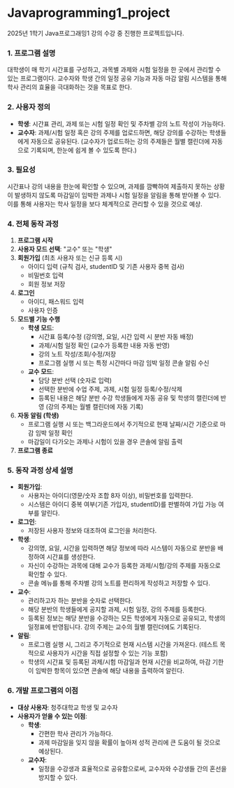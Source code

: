 # Javaprogramming1_project

2025년 1학기 Java프로그래밍1 강의 수강 중 진행한 프로젝트입니다.

### 1. 프로그램 설명

대학생이 매 학기 시간표를 구성하고, 과목별 과제와 시험 일정을 한 곳에서 관리할 수 있는 프로그램이다. 교수자와 학생 간의 일정 공유 기능과 자동 마감 알림 시스템을 통해 학사 관리의 효율을 극대화하는 것을 목표로 한다.

### 2. 사용자 정의

* **학생**: 시간표 관리, 과제 또는 시험 일정 확인 및 주차별 강의 노트 작성이 가능하다.
* **교수자**: 과제/시험 일정 혹은 강의 주제를 업로드하면, 해당 강의를 수강하는 학생들에게 자동으로 공유된다. (교수자가 업로드하는 강의 주제들은 월별 캘린더에 자동으로 기록되며, 한눈에 쉽게 볼 수 있도록 한다.)

### 3. 필요성

시간표나 강의 내용을 한눈에 확인할 수 있으며, 과제를 깜빡하여 제출하지 못하는 상황이 발생하지 않도록 마감일이 임박한 과제나 시험 일정을 알림을 통해 받아볼 수 있다. 이를 통해 사용자는 학사 일정을 보다 체계적으로 관리할 수 있을 것으로 예상.

### 4. 전체 동작 과정

1.  **프로그램 시작**
2.  **사용자 모드 선택**: "교수" 또는 "학생"
3.  **회원가입** (최초 사용자 또는 신규 등록 시)
    * 아이디 입력 (규칙 검사, studentID 및 기존 사용자 중복 검사)
    * 비밀번호 입력
    * 회원 정보 저장
4.  **로그인**
    * 아이디, 패스워드 입력
    * 사용자 인증
5.  **모드별 기능 수행**
    * **학생 모드**:
        * 시간표 등록/수정 (강의명, 요일, 시간 입력 시 분반 자동 배정)
        * 과제/시험 일정 확인 (교수가 등록한 내용 자동 반영)
        * 강의 노트 작성/조회/수정/저장
        * 프로그램 실행 시 또는 특정 시간마다 마감 임박 일정 콘솔 알림 수신
    * **교수 모드**:
        * 담당 분반 선택 (숫자로 입력)
        * 선택한 분반에 수업 주제, 과제, 시험 일정 등록/수정/삭제
        * 등록된 내용은 해당 분반 수강 학생들에게 자동 공유 및 학생의 캘린더에 반영 (강의 주제는 월별 캘린더에 자동 기록)
6.  **자동 알림 (학생)**
    * 프로그램 실행 시 또는 백그라운드에서 주기적으로 현재 날짜/시간 기준으로 마감 임박 일정 확인
    * 마감일이 다가오는 과제나 시험이 있을 경우 콘솔에 알림 출력
7.  **프로그램 종료**

### 5. 동작 과정 상세 설명

* **회원가입**:
    * 사용자는 아이디(영문/숫자 조합 8자 이상), 비밀번호를 입력한다.
    * 시스템은 아이디 중복 여부(기존 가입자, studentID)를 판별하여 가입 가능 여부를 알린다.
* **로그인**:
    * 저장된 사용자 정보와 대조하여 로그인을 처리한다.
* **학생**:
    * 강의명, 요일, 시간을 입력하면 해당 정보에 따라 시스템이 자동으로 분반을 배정하여 시간표를 생성한다.
    * 자신이 수강하는 과목에 대해 교수가 등록한 과제/시험/강의 주제를 자동으로 확인할 수 있다.
    * 콘솔 메뉴를 통해 주차별 강의 노트를 편리하게 작성하고 저장할 수 있다.
* **교수**:
    * 관리하고자 하는 분반을 숫자로 선택한다.
    * 해당 분반의 학생들에게 공지할 과제, 시험 일정, 강의 주제를 등록한다.
    * 등록된 정보는 해당 분반을 수강하는 모든 학생에게 자동으로 공유되고, 학생의 일정표에 반영됩니다. 강의 주제는 교수의 월별 캘린더에도 기록된다.
* **알림**:
    * 프로그램 실행 시, 그리고 주기적으로 현재 시스템 시간을 가져온다. (테스트 목적으로 사용자가 시간을 직접 설정할 수 있는 기능 포함)
    * 학생의 시간표 및 등록된 과제/시험 마감일과 현재 시간을 비교하여, 마감 기한이 임박한 항목이 있으면 콘솔에 해당 내용을 출력하여 알린다.

### 6. 개발 프로그램의 이점

* **대상 사용자**: 청주대학교 학생 및 교수자
* **사용자가 얻을 수 있는 이점**:
    * **학생**:
        * 간편한 학사 관리가 가능하다.
        * 과제 마감일을 잊지 않을 확률이 높아져 성적 관리에 큰 도움이 될 것으로 예상된다.
    * **교수자**:
        * 일정을 수강생과 효율적으로 공유함으로써, 교수자와 수강생들 간의 혼선을 방지할 수 있다.